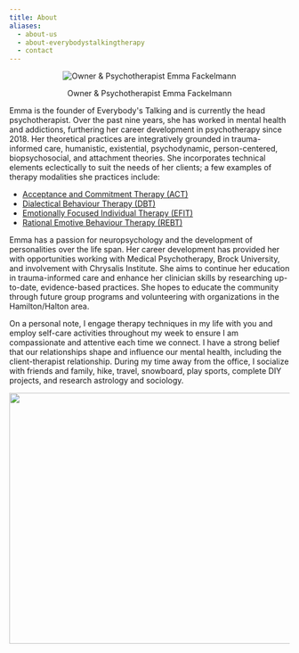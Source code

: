 ```yaml
---
title: About
aliases:
  - about-us
  - about-everybodystalkingtherapy
  - contact
---
```

<div style="text-align:center">
<img src="https://www.everybodystalkingtherapy.ca/emma_headshot.png" alt="Owner & Psychotherapist Emma Fackelmann"/>  
<p>Owner & Psychotherapist Emma Fackelmann</p>
</div>

Emma is the founder of Everybody's Talking and is currently the head psychotherapist. Over the past nine years, she has worked in mental health and addictions, furthering her career development in psychotherapy since 2018. Her theoretical practices are integratively grounded in trauma-informed care, humanistic, existential, psychodynamic, person-centered, biopsychosocial, and attachment theories. She incorporates technical elements eclectically to suit the needs of her clients; a few examples of therapy modalities she practices include: 

- [Acceptance and Commitment Therapy (ACT)](https://www.psychologytoday.com/ca/therapy-types/acceptance-and-commitment-therapy) 
- [Dialectical Behaviour Therapy (DBT)](https://www.psychologytoday.com/ca/blog/hope-eating-disorder-recovery/201609/what-is-dbt )
- [Emotionally Focused Individual Therapy (EFIT)](https://www.psychologytoday.com/ca/blog/the-author-speaks/202109/primer-emotionally-focused-individual-therapy)
- [Rational Emotive Behaviour Therapy (REBT)](https://www.psychologytoday.com/ca/therapy-types/rational-emotive-behavior-therapy#:~:text=Rational%20Emotive%20Behavior%20Therapy%20is,with%20healthier%2C%20more%20productive%20beliefs)

Emma has a passion for neuropsychology and the development of personalities over the life span. Her career development has provided her with opportunities working with Medical Psychotherapy, Brock University, and involvement with Chrysalis Institute. She aims to continue her education in trauma-informed care and enhance her clinician skills by researching up-to-date, evidence-based practices. She hopes to educate the community through future group programs and volunteering with organizations in the Hamilton/Halton area. 

On a personal note, I engage therapy techniques in my life with you and employ self-care activities throughout my week to ensure I am compassionate and attentive each time we connect. I have a strong belief that our relationships shape and influence our mental health, including the client-therapist relationship. During my time away from the office, I socialize with friends and family, hike, travel, snowboard, play sports, complete DIY projects, and research astrology and sociology. 

<div style="text-align:center">
<img src="https://www.everybodystalkingtherapy.ca/logo.jpg"  width="612" height="450">
</div>
